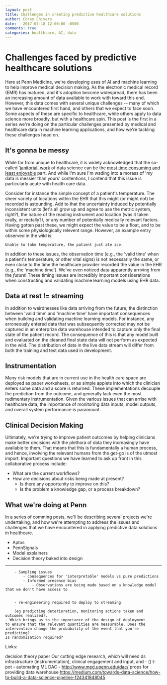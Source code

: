 ```yaml
---
layout: post
title: Challenges in creating predictive healthcare solutions
author: Corey Chivers
date:   2017-07-18 12:00:00 -0500
comments: true
categories: healthcare, AI, data
---
```


# Challenges faced by predictive healthcare solutions

Here at Penn Medicine, we're developing uses of AI and machine learning to help improve medical decision making. As the electronic medical record (EMR) has matured, and it's adoption become widespread, there has been an increasing amount of data available to work with toward this end. However, this data comes with several unique challenges -- many of which we have encountered first hand, and others that we expect to face soon. Some aspects of these are specific to healthcare, while others apply to data science more broadly, but with a healthcare spin. This post is the first in a series we're doing on the particular challenges presented by medical and healthcare data in machine learning applications, and how we're tackling these challenges head on. 

## It's gonna be messy

While far from unique to healthcare, it is widely acknowledged that the so-called ['janitorial' work](https://www.nytimes.com/2014/08/18/technology/for-big-data-scientists-hurdle-to-insights-is-janitor-work.html) of data science can be the [most time consuming and least enjoyable](https://www.forbes.com/sites/gilpress/2016/03/23/data-preparation-most-time-consuming-least-enjoyable-data-science-task-survey-says) part. And while I'm sure I'm wading into a morass of 'my data is messier than yours' contentions, I contend that this issue is particularly acute with health care data. 

Consider for instance the simple concept of a patient's temperature. The sheer variety of locations within the EHR that this might (or might not) be recorded is astounding. Add to that the uncertainty induced by potentially inconsistent units (let's all grow up and agree to use the metric system, right?), the nature of the reading instrument and location (was it taken orally, or rectally?), or any number of potentially medically relevant factors. Having gotten past these, we might expect the value to be a float, and to be within some physiologically relevent range. However, an example entry observed in the wild is:

```Unable to take temperature, the patient just ate ice.```

In addition to these issues, the observation time (e.g., the 'valid time' when a patient's temperature, or other vital signs) is not necessarily the same, or even close to the time the healthcare provider recorded the value in the EHR (e.g., the 'machine time'). We've even noticed data apparently arriving from the _future_! These timing issues are incredibly important considerations when constructing and validating machine learning models using EHR data.

## Data at rest != streaming

In addition to weirdnesses like data arriving from the future, the distinction between 'valid time' and 'machine time' have important consequences when building and validating machine learning models. For instance, any erroneously entered data that was subsequently corrected may not be captured in an enterprize data warehouse intended to capture only the final state of the patient record. The consequence of this is that any model built and evaluated on the cleaned final state data will not perform as expected in the wild. The distribution of data in the live data stream will differ from both the training and test data used in development.

## Instrumentation
    
Many risk models that are in current use in the health care space are deployed as paper worksheets, or as simple applets into which the clinician enters some data and a score is returned. These implementations decouple the prediction from the outcome, and generally lack even the most rudimentary instrumentation.
Given the various issues that can arrise with healthcare data, the importance of monitoring data inputs, model outputs, and overall system performance is paramount.

## Clinical Decision Making

Ultimately, we're trying to improve patient outcomes by helping clinicians make better decisions with the plethora of data they increasingly have available to them. That means that this is fundamentally a human process, and hence, involving the relevant humans from the get-go is of the utmost import. Important questions we have learned to ask up front in this collaborative process include:

- What are the current workflows?
- How are decisions about risks being made at present?
    - Is there any opportunity to improve on this?
    - Is the problem a knowledge gap, or a process breakdown? 

## What we're doing at Penn

In a series of comming posts, we'll be describing several projects we're undertaking, and how we're attempting to address the issues and challenges that we have encountered in applying predictive data solutions in healthcare. 


- Aptos
- PennSignals
- Model explainers
- Decision theory baked into design









-----------------------------------------

        - Sampling issues
            - consequences for 'interpretable' models vs pure predictions
            - Informed presence bias
                - Observations are being made based on a knowledge model that we don't have access to


        - re-engineering required to deploy to streaming

        (eg predicting deterioration, monitoring actions taken and outcomes realized).
    - Which brings us to the importance of the design of deployment
    to ensure that the relevant quantities are measurable. Does the intervention change the probability of the event that you're predicting?
    Is randomization required?

Links:

decision theory paper
Our cutting edge research, which will need ds infrastructure (instrumentation), clinical engagement and input, and  - ()
t-pot - automating ML
DAC - http://www.med.upenn.edu/dac/ props for providing data warehouse
https://medium.com/towards-data-science/how-to-build-a-data-science-pipeline-f24341848045